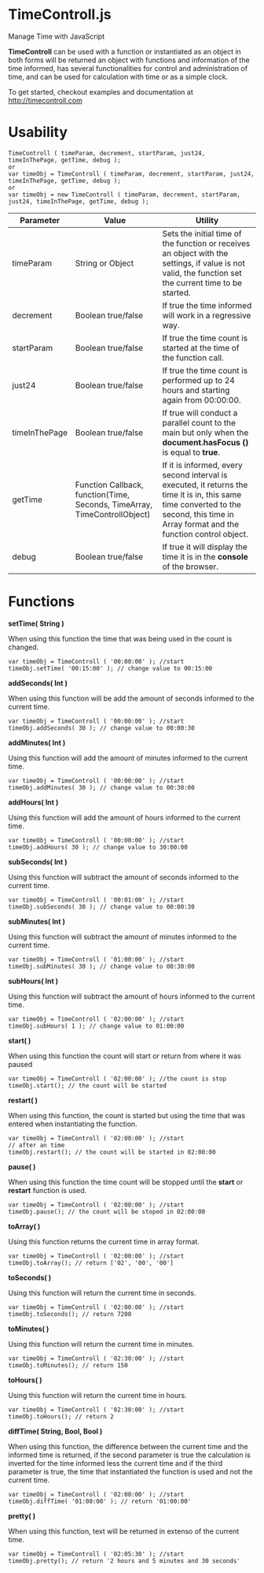 # TimeControll.js
Manage Time with JavaScript

**TimeControll** can be used with a function or instantiated as an object in both forms will be returned an object with functions and information of the time informed, has several functionalities for control and administration of time, and can be used for calculation with time or as a simple clock.

To get started, checkout examples and documentation at http://timecontroll.com

# Usability
```
TimeControll ( timeParam, decrement, startParam, just24, timeInThePage, getTime, debug );
or 
var timeObj = TimeControll ( timeParam, decrement, startParam, just24, timeInThePage, getTime, debug ); 
or 
var timeObj = new TimeControll ( timeParam, decrement, startParam, just24, timeInThePage, getTime, debug );
```

| Parameter | Value | Utility |
| --- | --- | --- |
| timeParam | String or Object | Sets the initial time of the function or receives an object with the settings, if value is not valid, the function set the current time to be started. |
| decrement | Boolean true/false | If true the time informed will work in a regressive way. |
| startParam | Boolean true/false | If true the time count is started at the time of the function call. |
| just24 | Boolean true/false | If true the time count is performed up to 24 hours and starting again from 00:00:00. |
| timeInThePage | Boolean true/false | If true will conduct a parallel count to the main but only when the **document.hasFocus ()** is equal to **true**. |
| getTime | Function Callback, function(Time, Seconds, TimeArray, TimeControllObject) | If it is informed, every second interval is executed, it returns the time it is in, this same time converted to the second, this time in Array format and the function control object. |
| debug | Boolean true/false | If true it will display the time it is in the **console** of the browser. |

# Functions
**setTime( String )**

When using this function the time that was being used in the count is changed.
```
var timeObj = TimeControll ( '00:00:00' ); //start
timeObj.setTime( '00:15:00' ); // change value to 00:15:00
```
**addSeconds( Int )**

When using this function will be add the amount of seconds informed to the current time.
```
var timeObj = TimeControll ( '00:00:00' ); //start
timeObj.addSeconds( 30 ); // change value to 00:00:30
```
**addMinutes( Int )**

Using this function will add the amount of minutes informed to the current time.
```
var timeObj = TimeControll ( '00:00:00' ); //start
timeObj.addMinutes( 30 ); // change value to 00:30:00
```
**addHours( Int )**

Using this function will add the amount of hours informed to the current time.
```
var timeObj = TimeControll ( '00:00:00' ); //start
timeObj.addHours( 30 ); // change value to 30:00:00
```
**subSeconds( Int )**

Using this function will subtract the amount of seconds informed to the current time.
```
var timeObj = TimeControll ( '00:01:00' ); //start
timeObj.subSeconds( 30 ); // change value to 00:00:30
```
**subMinutes( Int )**

Using this function will subtract the amount of minutes informed to the current time.
```
var timeObj = TimeControll ( '01:00:00' ); //start
timeObj.subMinutes( 30 ); // change value to 00:30:00
```
**subHours( Int )**

Using this function will subtract the amount of hours informed to the current time.
```
var timeObj = TimeControll ( '02:00:00' ); //start
timeObj.subHours( 1 ); // change value to 01:00:00
```
**start( )**

When using this function the count will start or return from where it was paused
```
var timeObj = TimeControll ( '02:00:00' ); //the count is stop
timeObj.start(); // the count will be started
```
**restart( )**

When using this function, the count is started but using the time that was entered when instantiating the function.
```
var timeObj = TimeControll ( '02:00:00' ); //start
// after an time
timeObj.restart(); // the count will be started in 02:00:00
```
**pause( )**

When using this function the time count will be stopped until the **start** or **restart** function is used.
```
var timeObj = TimeControll ( '02:00:00' ); //start
timeObj.pause(); // the count will be stoped in 02:00:00
```
**toArray( )**

Using this function returns the current time in array format.
```
var timeObj = TimeControll ( '02:00:00' ); //start
timeObj.toArray(); // return ['02', '00', '00']
```
**toSeconds( )**

Using this function will return the current time in seconds.
```
var timeObj = TimeControll ( '02:00:00' ); //start
timeObj.toSeconds(); // return 7200
```
**toMinutes( )**

Using this function will return the current time in minutes.
```
var timeObj = TimeControll ( '02:30:00' ); //start
timeObj.toMinutes(); // return 150
```
**toHours( )**

Using this function will return the current time in hours.
```
var timeObj = TimeControll ( '02:30:00' ); //start
timeObj.toHours(); // return 2
```
**diffTime( String, Bool, Bool )**

When using this function, the difference between the current time and the informed time is returned, if the second parameter is true the calculation is inverted for the time informed less the current time and if the third parameter is true, the time that instantiated the function is used and not the current time.
```
var timeObj = TimeControll ( '02:00:00' ); //start
timeObj.diffTime( '01:00:00' ); // return '01:00:00'
```
**pretty( )**

When using this function, text will be returned in extenso of the current time.
```
var timeObj = TimeControll ( '02:05:30' ); //start
timeObj.pretty(); // return '2 hours and 5 minutes and 30 seconds'
```
